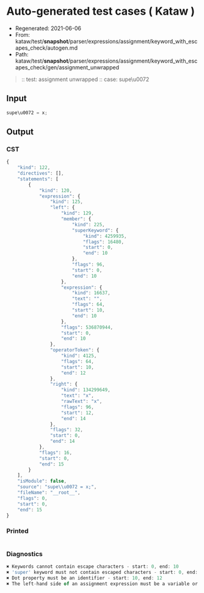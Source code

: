 # Auto-generated test cases ( Kataw )
- Regenerated: 2021-06-06
- From: kataw/test/__snapshot__/parser/expressions/assignment/keyword_with_escapes_check/autogen.md
- Path: kataw/test/__snapshot__/parser/expressions/assignment/keyword_with_escapes_check/gen/assignment_unwrapped
> :: test: assignment unwrapped
> :: case: supe\u0072
## Input

`````js
supe\u0072 = x;
`````
## Output

### CST

```javascript
{
    "kind": 122,
    "directives": [],
    "statements": [
        {
            "kind": 120,
            "expression": {
                "kind": 125,
                "left": {
                    "kind": 129,
                    "member": {
                        "kind": 225,
                        "superKeyword": {
                            "kind": 4259935,
                            "flags": 16480,
                            "start": 0,
                            "end": 10
                        },
                        "flags": 96,
                        "start": 0,
                        "end": 10
                    },
                    "expression": {
                        "kind": 16637,
                        "text": "",
                        "flags": 64,
                        "start": 10,
                        "end": 10
                    },
                    "flags": 536870944,
                    "start": 0,
                    "end": 10
                },
                "operatorToken": {
                    "kind": 4125,
                    "flags": 64,
                    "start": 10,
                    "end": 12
                },
                "right": {
                    "kind": 134299649,
                    "text": "x",
                    "rawText": "x",
                    "flags": 96,
                    "start": 12,
                    "end": 14
                },
                "flags": 32,
                "start": 0,
                "end": 14
            },
            "flags": 16,
            "start": 0,
            "end": 15
        }
    ],
    "isModule": false,
    "source": "supe\\u0072 = x;",
    "fileName": "__root__",
    "flags": 0,
    "start": 0,
    "end": 15
}
```

### Printed

```javascript

```

### Diagnostics

```javascript
✖ Keywords cannot contain escape characters - start: 0, end: 10
✖ 'super' keyword must not contain escaped characters - start: 0, end: 12
✖ Dot property must be an identifier - start: 10, end: 12
✖ The left-hand side of an assignment expression must be a variable or a property access - start: 10, end: 12

```

